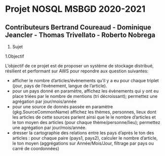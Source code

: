 # Projet NOSQL MSBGD 2020-2021
## Contributeurs Bertrand Coureaud - Dominique Jeancler - Thomas Trivellato - Roberto Nobrega

1. Sujet


1.Objectif

L’objectif de ce projet est de proposer un système de stockage distribué, résilient et performant sur AWS pour repondre aux question suivantes: 
* afficher le nombre d’articles/évènements qu’il y a eu pour chaque triplet (jour, pays de l’évènement, langue de l’article).
* pour un pays donné en paramètre, affichez les évènements qui y ont eu place triées par le nombre de mentions (tri décroissant); permettez une agrégation par jour/mois/année
* pour une source de donnés passée en paramètre (gkg.SourceCommonName) affichez les thèmes, personnes, lieux dont les articles de cette sources parlent ainsi que le le nombre d’articles et le ton moyen des articles (pour chaque thème/personne/lieu); permettez une agrégation par jour/mois/année.
* dresser la cartographie des relations entre les pays d’après le ton des articles : pour chaque paire (pays1, pays2), calculer le nombre d’article, le ton moyen (aggrégations sur Année/Mois/Jour, filtrage par pays ou carré de coordonnées)

